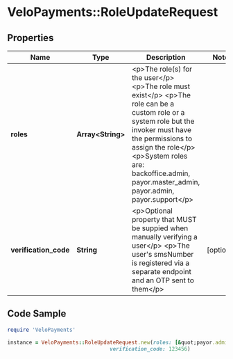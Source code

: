 # VeloPayments::RoleUpdateRequest

## Properties

Name | Type | Description | Notes
------------ | ------------- | ------------- | -------------
**roles** | **Array&lt;String&gt;** | &lt;p&gt;The role(s) for the user&lt;/p&gt; &lt;p&gt;The role must exist&lt;/p&gt; &lt;p&gt;The role can be a custom role or a system role but the invoker must have the permissions to assign the role&lt;/p&gt; &lt;p&gt;System roles are: backoffice.admin, payor.master_admin, payor.admin, payor.support&lt;/p&gt;  | 
**verification_code** | **String** | &lt;p&gt;Optional property that MUST be suppied when manually verifying a user&lt;/p&gt; &lt;p&gt;The user&#39;s smsNumber is registered via a separate endpoint and an OTP sent to them&lt;/p&gt;  | [optional] 

## Code Sample

```ruby
require 'VeloPayments'

instance = VeloPayments::RoleUpdateRequest.new(roles: [&quot;payor.admin&quot;],
                                 verification_code: 123456)
```


